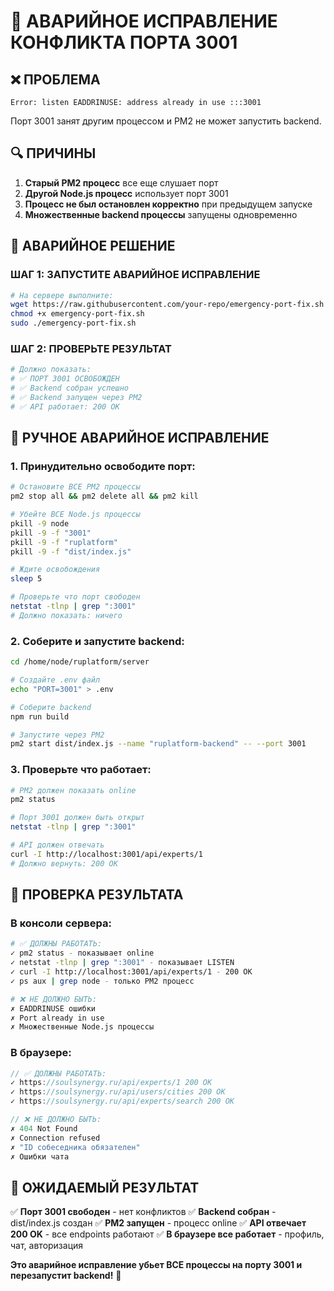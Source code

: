 # 🚨 АВАРИЙНОЕ ИСПРАВЛЕНИЕ КОНФЛИКТА ПОРТА 3001

## ❌ ПРОБЛЕМА
```
Error: listen EADDRINUSE: address already in use :::3001
```
Порт 3001 занят другим процессом и PM2 не может запустить backend.

## 🔍 ПРИЧИНЫ
1. **Старый PM2 процесс** все еще слушает порт
2. **Другой Node.js процесс** использует порт 3001
3. **Процесс не был остановлен корректно** при предыдущем запуске
4. **Множественные backend процессы** запущены одновременно

## 🚨 АВАРИЙНОЕ РЕШЕНИЕ

### ШАГ 1: ЗАПУСТИТЕ АВАРИЙНОЕ ИСПРАВЛЕНИЕ
```bash
# На сервере выполните:
wget https://raw.githubusercontent.com/your-repo/emergency-port-fix.sh
chmod +x emergency-port-fix.sh
sudo ./emergency-port-fix.sh
```

### ШАГ 2: ПРОВЕРЬТЕ РЕЗУЛЬТАТ
```bash
# Должно показать:
# ✅ ПОРТ 3001 ОСВОБОЖДЕН
# ✅ Backend собран успешно
# ✅ Backend запущен через PM2
# ✅ API работает: 200 OK
```

## 🔧 РУЧНОЕ АВАРИЙНОЕ ИСПРАВЛЕНИЕ

### 1. Принудительно освободите порт:
```bash
# Остановите ВСЕ PM2 процессы
pm2 stop all && pm2 delete all && pm2 kill

# Убейте ВСЕ Node.js процессы
pkill -9 node
pkill -9 -f "3001"
pkill -9 -f "ruplatform"
pkill -9 -f "dist/index.js"

# Ждите освобождения
sleep 5

# Проверьте что порт свободен
netstat -tlnp | grep ":3001"
# Должно показать: ничего
```

### 2. Соберите и запустите backend:
```bash
cd /home/node/ruplatform/server

# Создайте .env файл
echo "PORT=3001" > .env

# Соберите backend
npm run build

# Запустите через PM2
pm2 start dist/index.js --name "ruplatform-backend" -- --port 3001
```

### 3. Проверьте что работает:
```bash
# PM2 должен показать online
pm2 status

# Порт 3001 должен быть открыт
netstat -tlnp | grep ":3001"

# API должен отвечать
curl -I http://localhost:3001/api/experts/1
# Должно вернуть: 200 OK
```

## 🧪 ПРОВЕРКА РЕЗУЛЬТАТА

### В консоли сервера:
```bash
# ✅ ДОЛЖНЫ РАБОТАТЬ:
✓ pm2 status - показывает online
✓ netstat -tlnp | grep ":3001" - показывает LISTEN
✓ curl -I http://localhost:3001/api/experts/1 - 200 OK
✓ ps aux | grep node - только PM2 процесс

# ❌ НЕ ДОЛЖНО БЫТЬ:
✗ EADDRINUSE ошибки
✗ Port already in use
✗ Множественные Node.js процессы
```

### В браузере:
```javascript
// ✅ ДОЛЖНЫ РАБОТАТЬ:
✓ https://soulsynergy.ru/api/experts/1 200 OK
✓ https://soulsynergy.ru/api/users/cities 200 OK
✓ https://soulsynergy.ru/api/experts/search 200 OK

// ❌ НЕ ДОЛЖНО БЫТЬ:
✗ 404 Not Found
✗ Connection refused
✗ "ID собеседника обязателен"
✗ Ошибки чата
```

## 🎯 ОЖИДАЕМЫЙ РЕЗУЛЬТАТ

✅ **Порт 3001 свободен** - нет конфликтов
✅ **Backend собран** - dist/index.js создан
✅ **PM2 запущен** - процесс online
✅ **API отвечает 200 OK** - все endpoints работают
✅ **В браузере все работает** - профиль, чат, авторизация

**Это аварийное исправление убьет ВСЕ процессы на порту 3001 и перезапустит backend!** 🚀
